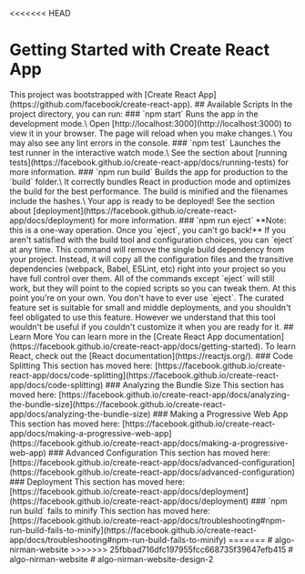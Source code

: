 <<<<<<< HEAD </b>
# Getting Started with Create React App </b>
</b>
</b>
This project was bootstrapped with [Create React App](https://github.com/facebook/create-react-app).</b>
</b>
## Available Scripts</b>
</b>
In the project directory, you can run:</b>
</b>
### `npm start`</b>
</b>
</b>
</b>
Runs the app in the development mode.\</b>
Open [http://localhost:3000](http://localhost:3000) to view it in your browser.</b>
</b>
</b>
The page will reload when you make changes.\</b>
You may also see any lint errors in the console.</b>
</b>
</b>
### `npm test`</b>
</b>
Launches the test runner in the interactive watch mode.\</b>
See the section about [running tests](https://facebook.github.io/create-react-app/docs/running-tests) for more information.</b>
</b>
### `npm run build`</b>
</b>
Builds the app for production to the `build` folder.\</b>
It correctly bundles React in production mode and optimizes the build for the best performance.</b>
</b>
</b>
The build is minified and the filenames include the hashes.\</b>
Your app is ready to be deployed!</b>
</b>
</b>
See the section about [deployment](https://facebook.github.io/create-react-app/docs/deployment) for more information.</b>
</b>
</b>
### `npm run eject`</b>
</b>
</b>
**Note: this is a one-way operation. Once you `eject`, you can't go back!**</b>
</b>
If you aren't satisfied with the build tool and configuration choices, you can `eject` at any time. This command will remove the single build dependency from your project.</b>
</b>
Instead, it will copy all the configuration files and the transitive dependencies (webpack, Babel, ESLint, etc) right into your project so you have full control over them. All of the commands except `eject` will still work, but they will point to the copied scripts so you can tweak them. At this point you're on your own.</b>
</b>
You don't have to ever use `eject`. The curated feature set is suitable for small and middle deployments, and you shouldn't feel obligated to use this feature. However we understand that this tool wouldn't be useful if you couldn't customize it when you are ready for it.</b>
</b>
## Learn More</b>
</b>
You can learn more in the [Create React App documentation](https://facebook.github.io/create-react-app/docs/getting-started).</b>
</b>
To learn React, check out the [React documentation](https://reactjs.org/).</b>
</b>
### Code Splitting</b>
</b>
This section has moved here: [https://facebook.github.io/create-react-app/docs/code-splitting](https://facebook.github.io/create-react-app/docs/code-splitting)</b>
</b>
### Analyzing the Bundle Size</b>
</b>
This section has moved here: [https://facebook.github.io/create-react-app/docs/analyzing-the-bundle-size](https://facebook.github.io/create-react-app/docs/analyzing-the-bundle-size)</b>
</b>
### Making a Progressive Web App</b>
</b>
This section has moved here: [https://facebook.github.io/create-react-app/docs/making-a-progressive-web-app](https://facebook.github.io/create-react-app/docs/making-a-progressive-web-app)</b>
</b>
### Advanced Configuration</b>
</b>
This section has moved here: [https://facebook.github.io/create-react-app/docs/advanced-configuration](https://facebook.github.io/create-react-app/docs/advanced-configuration)</b>
</b>
### Deployment</b>
</b>
This section has moved here: [https://facebook.github.io/create-react-app/docs/deployment](https://facebook.github.io/create-react-app/docs/deployment)</b>
</b>
### `npm run build` fails to minify</b>
</b>
This section has moved here: [https://facebook.github.io/create-react-app/docs/troubleshooting#npm-run-build-fails-to-minify](https://facebook.github.io/create-react-app/docs/troubleshooting#npm-run-build-fails-to-minify)</b>
=======</b>
# algo-nirman-website</b>
>>>>>>> 25fbbad716dfc197955fcc668735f39647efb415</b>
#   a l g o - n i r m a n - w e b s i t e </b>
 
 
#   a l g o - n i r m a n - w e b s i t e - d e s i g n - 2  
 